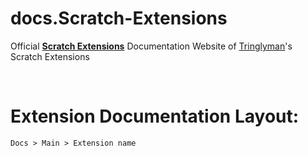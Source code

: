 # docs.Scratch-Extensions
Official **[Scratch Extensions](https://github.com/Tringlyman/Scratch-Extensions)** Documentation Website of [Tringlyman](https://github.com/Tringlyman)'s  Scratch Extensions

<br>

# Extension Documentation Layout: 
```Docs > Main > Extension name```
